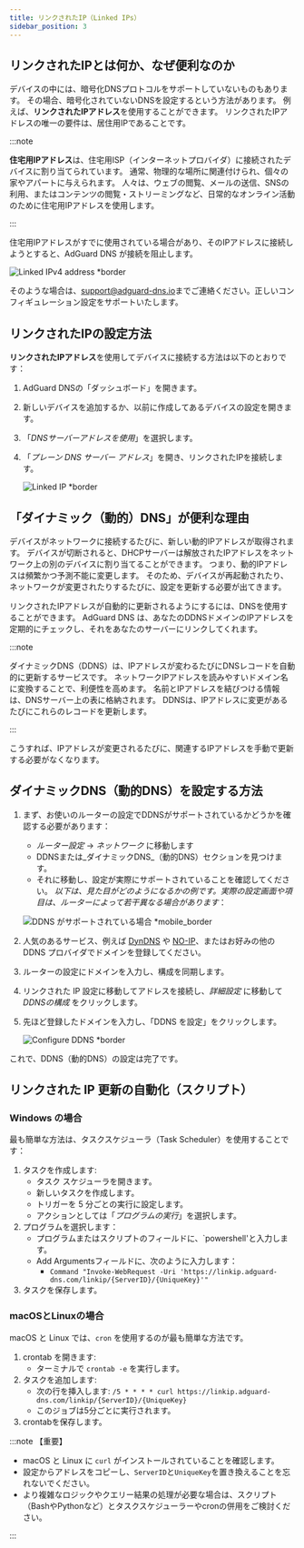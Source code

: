 ```yaml
---
title: リンクされたIP（Linked IPs）
sidebar_position: 3
---
```


## リンクされたIPとは何か、なぜ便利なのか

デバイスの中には、暗号化DNSプロトコルをサポートしていないものもあります。 その場合、暗号化されていないDNSを設定するという方法があります。 例えば、**リンクされたIPアドレス**を使用することができます。 リンクされたIPアドレスの唯一の要件は、居住用IPであることです。

:::note

**住宅用IPアドレス**は、住宅用ISP（インターネットプロバイダ）に接続されたデバイスに割り当てられています。 通常、物理的な場所に関連付けられ、個々の家やアパートに与えられます。 人々は、ウェブの閲覧、メールの送信、SNSの利用、またはコンテンツの閲覧・ストリーミングなど、日常的なオンライン活動のために住宅用IPアドレスを使用します。

:::

住宅用IPアドレスがすでに使用されている場合があり、そのIPアドレスに接続しようとすると、AdGuard DNS が接続を阻止します。

![Linked IPv4 address \*border](https://cdn.adtidy.org/content/kb/dns/private/new_dns/connect/linked.png)

そのような場合は、[support@adguard-dns.io](mailto:support@adguard-dns.io)までご連絡ください。正しいコンフィギュレーション設定をサポートいたします。

## リンクされたIPの設定方法

**リンクされたIPアドレス**を使用してデバイスに接続する方法は以下のとおりです：

1. AdGuard DNSの「ダッシュボード」を開きます。
2. 新しいデバイスを追加するか、以前に作成してあるデバイスの設定を開きます。
3. 「_DNSサーバーアドレスを使用_」を選択します。
4. 「_プレーン DNS サーバー アドレス_」を開き、リンクされたIPを接続します。

   ![Linked IP \*border](https://cdn.adtidy.org/content/kb/dns/private/new_dns/connect/linked_step4.png)

## 「ダイナミック（動的）DNS」が便利な理由

デバイスがネットワークに接続するたびに、新しい動的IPアドレスが取得されます。 デバイスが切断されると、DHCPサーバーは解放されたIPアドレスをネットワーク上の別のデバイスに割り当てることができます。 つまり、動的IPアドレスは頻繁かつ予測不能に変更します。 そのため、デバイスが再起動されたり、ネットワークが変更されたりするたびに、設定を更新する必要が出てきます。

リンクされたIPアドレスが自動的に更新されるようにするには、DNSを使用することができます。 AdGuard DNS は、あなたのDDNSドメインのIPアドレスを定期的にチェックし、それをあなたのサーバーにリンクしてくれます。

:::note

ダイナミックDNS（DDNS）は、IPアドレスが変わるたびにDNSレコードを自動的に更新するサービスです。 ネットワークIPアドレスを読みやすいドメイン名に変換することで、利便性を高めます。 名前とIPアドレスを結びつける情報は、DNSサーバー上の表に格納されます。 DDNSは、IPアドレスに変更があるたびにこれらのレコードを更新します。

:::

こうすれば、IPアドレスが変更されるたびに、関連するIPアドレスを手動で更新する必要がなくなります。

## ダイナミックDNS（動的DNS）を設定する方法

1. まず、お使いのルーターの設定でDDNSがサポートされているかどうかを確認する必要があります：

   - _ルーター設定_ → _ネットワーク_ に移動します
   - DDNSまたは_ダイナミックDNS_（動的DNS）セクションを見つけます。
   - それに移動し、設定が実際にサポートされていることを確認してください。 _以下は、見た目がどのようになるかの例です。実際の設定画面や項目は、ルーターによって若干異なる場合があります_：

   ![DDNS がサポートされている場合 \*mobile\_border](https://cdn.adtidy.org/content/kb/dns/private/new_dns/connect/dynamic_dns.png)

2. 人気のあるサービス、例えば [DynDNS](https://dyn.com/remote-access/) や [NO-IP](https://www.noip.com/)、またはお好みの他の DDNS プロバイダでドメインを登録してください。

3. ルーターの設定にドメインを入力し、構成を同期します。

4. リンクされた IP 設定に移動してアドレスを接続し、_詳細設定_ に移動して _DDNSの構成_ をクリックします。

5. 先ほど登録したドメインを入力し、「DDNS を設定」をクリックします。

   ![Configure DDNS \*border](https://cdn.adtidy.org/content/kb/dns/private/new_dns/connect/dns_supported.png)

これで、DDNS（動的DNS）の設定は完了です。

## リンクされた IP 更新の自動化（スクリプト）

### Windows の場合

最も簡単な方法は、タスクスケジューラ（Task Scheduler）を使用することです：

1. タスクを作成します:
   - タスク スケジューラを開きます。
   - 新しいタスクを作成します。
   - トリガーを 5 分ごとの実行に設定します。
   - アクションとしては「_プログラムの実行_」を選択します。
2. プログラムを選択します：
   - プログラムまたはスクリプトのフィールドに、\`powershell'と入力します。
   - Add Argumentsフィールドに、次のように入力します：
     - `Command "Invoke-WebRequest -Uri 'https://linkip.adguard-dns.com/linkip/{ServerID}/{UniqueKey}'"`
3. タスクを保存します。

### macOSとLinuxの場合

macOS と Linux では、`cron` を使用するのが最も簡単な方法です。

1. crontab を開きます:
   - ターミナルで `crontab -e` を実行します。
2. タスクを追加します:
   - 次の行を挿入します:
     `/5 * * * * curl https://linkip.adguard-dns.com/linkip/{ServerID}/{UniqueKey}`
   - このジョブは5分ごとに実行されます。
3. crontabを保存します。

:::note 【重要】

- macOS と Linux に `curl` がインストールされていることを確認します。
- 設定からアドレスをコピーし、`ServerID`と`UniqueKey`を置き換えることを忘れないでください。
- より複雑なロジックやクエリー結果の処理が必要な場合は、スクリプト（BashやPythonなど）とタスクスケジューラーやcronの併用をご検討ください。

:::
